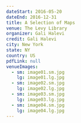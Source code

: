 ```yaml
---
dateStart: 2016-05-20
dateEnd: 2016-12-31
title: A Selection of Maps
venue: The Levy Library
organizer: Gali Halevi
credit: Gali Halevi
city: New York
state: NY
country: US
pdfLink: null
venueImages:
  - sm: image01.sm.jpg
    lg: image01.lg.jpg
  - sm: image02.sm.jpg
    lg: image02.lg.jpg
  - sm: image03.sm.jpg
    lg: image03.lg.jpg
  - sm: image04.sm.jpg
    lg: image04.lg.jpg
---
```

